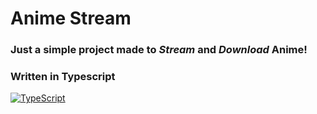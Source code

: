 <h1>Anime Stream</h1>

<h3>Just a simple project made to <i>Stream</i> and <i>Download</i> Anime!</h3>

<h3><strong>Written in Typescript</strong></h3>

[![TypeScript](https://badges.frapsoft.com/typescript/code/typescript.png?v=101)](https://github.com/ellerbrock/typescript-badges/)